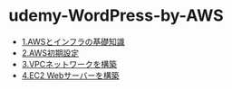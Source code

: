# udemy-WordPress-by-AWS

- [1.AWSとインフラの基礎知識](1.AWSとインフラの基礎知識.md)
- [2.AWS初期設定](2.AWS初期設定.md)
- [3.VPCネットワークを構築](3.VPCネットワークを構築.md)
- [4.EC2 Webサーバーを構築](4.EC2%20Webサーバーを構築.md)
